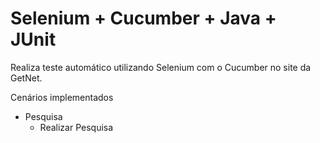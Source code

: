 # Selenium + Cucumber + Java + JUnit

Realiza teste automático utilizando Selenium com o Cucumber no site da GetNet. 


Cenários  implementados
  - Pesquisa
    - Realizar Pesquisa
    
    
